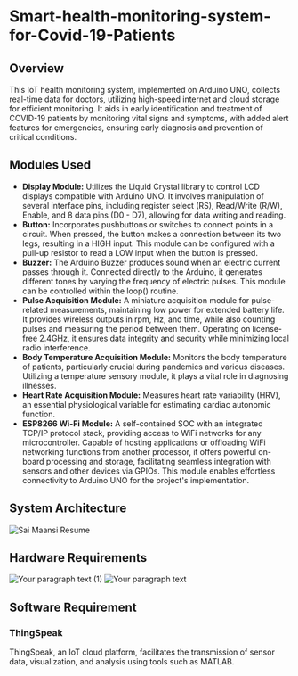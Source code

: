# Smart-health-monitoring-system-for-Covid-19-Patients
## Overview 
This IoT health monitoring system, implemented on Arduino UNO, collects real-time data for doctors, utilizing high-speed internet and cloud storage for efficient monitoring. It aids in early identification and treatment of COVID-19 patients by monitoring vital signs and symptoms, with added alert features for emergencies, ensuring early diagnosis and prevention of critical conditions.

## Modules Used
- **Display Module:** Utilizes the Liquid Crystal library to control LCD displays compatible with Arduino UNO. It involves manipulation of several interface pins, including register select (RS), Read/Write (R/W), Enable, and 8 data pins (D0 - D7), allowing for data writing and reading.
- **Button:** Incorporates pushbuttons or switches to connect points in a circuit. When pressed, the button makes a connection between its two legs, resulting in a HIGH input. This module can be configured with a pull-up resistor to read a LOW input when the button is pressed.
- **Buzzer:** The Arduino Buzzer produces sound when an electric current passes through it. Connected directly to the Arduino, it generates different tones by varying the frequency of electric pulses. This module can be controlled within the loop() routine.
- **Pulse Acquisition Module:** A miniature acquisition module for pulse-related measurements, maintaining low power for extended battery life. It provides wireless outputs in rpm, Hz, and time, while also counting pulses and measuring the period between them. Operating on license-free 2.4GHz, it ensures data integrity and security while minimizing local radio interference.
- **Body Temperature Acquisition Module:** Monitors the body temperature of patients, particularly crucial during pandemics and various diseases. Utilizing a temperature sensory module, it plays a vital role in diagnosing illnesses.
- **Heart Rate Acquisition Module:** Measures heart rate variability (HRV), an essential physiological variable for estimating cardiac autonomic function.
- **ESP8266 Wi-Fi Module:** A self-contained SOC with an integrated TCP/IP protocol stack, providing access to WiFi networks for any microcontroller. Capable of hosting applications or offloading WiFi networking functions from another processor, it offers powerful on-board processing and storage, facilitating seamless integration with sensors and other devices via GPIOs. This module enables effortless connectivity to Arduino UNO for the project's implementation.

## System Architecture 
![Sai Maansi Resume](https://github.com/saimaansi13/Smart-health-monitoring-system-for-Covid-19-Patients-/assets/125540201/74723325-a753-4b8a-861d-eacd954027b9)

## Hardware Requirements

  ![Your paragraph text (1)](https://github.com/saimaansi13/Smart-health-monitoring-system-for-Covid-19-Patients-/assets/125540201/b7d66ad9-1a66-4a0f-891f-e32464f2c959)
![Your paragraph text](https://github.com/saimaansi13/Smart-health-monitoring-system-for-Covid-19-Patients-/assets/125540201/290f28d6-1c65-4505-b62e-7b51474e4046)

## Software Requirement
### ThingSpeak
ThingSpeak, an IoT cloud platform, facilitates the transmission of sensor data, visualization, and analysis using tools such as MATLAB.

